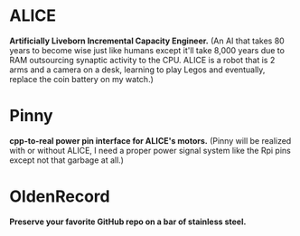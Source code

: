 <!--
Projects upcoming on a need-to-show basis.
-->



# ALICE

**Artificially Liveborn Incremental Capacity Engineer.** (An AI that takes 80 years to become wise just like humans except it'll take 8,000 years due to RAM outsourcing synaptic activity to the CPU. ALICE is a robot that is 2 arms and a camera on a desk, learning to play Legos and eventually, replace the coin battery on my watch.)

# Pinny

**cpp-to-real power pin interface for ALICE's motors.** (Pinny will be realized with or without ALICE, I need a proper power signal system like the Rpi pins except not that garbage at all.)

# OldenRecord

**Preserve your favorite GitHub repo on a bar of stainless steel.**
